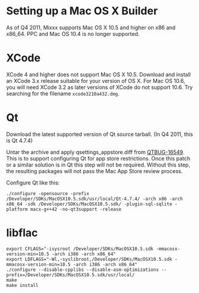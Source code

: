 # Setting up a Mac OS X Builder

As of Q4 2011, Mixxx supports Mac OS X 10.5 and higher on x86 and
x86\_64. PPC and Mac OS 10.4 is no longer supported.

# XCode

XCode 4 and higher does not support Mac OS X 10.5. Download and install
an XCode 3.x release suitable for your version of OS X. For Mac OS 10.6,
you will need XCode 3.2 as later versions of XCode do not support 10.6.
Try searching for the filename `xcode3210a432.dmg`.

# Qt

Download the latest supported version of Qt source tarball. (In Q4 2011,
this is Qt 4.7.4)

Untar the archive and apply qsettings\_appstore.diff from
[QTBUG-16549](https://bugreports.qt.nokia.com//browse/QTBUG-16549). This
is to support configuring Qt for app store restrictions. Once this patch
or a similar solution is in Qt this step will not be required. Without
this step, the resulting packages will not pass the Mac App Store review
process.

Configure Qt like this:

    ./configure -opensource -prefix /Developer/SDKs/MacOSX10.5.sdk/usr/local/Qt-4.7.4/ -arch x86 -arch x86_64 -sdk /Developer/SDKs/MacOSX10.5.sdk/ -plugin-sql-sqlite -platform macx-g++42 -no-qt3support -release

# libflac

    export CFLAGS="-isysroot /Developer/SDKs/MacOSX10.5.sdk -mmacosx-version-min=10.5 -arch i386 -arch x86_64"
    export LDFLAGS="-Wl,-syslibroot,/Developer/SDKs/MacOSX10.5.sdk -mmacosx-version-min=10.5 -arch i386 -arch x86_64"
    ./configure --disable-cpplibs --disable-asm-optimizations --prefix=/Developer/SDKs/MacOSX10.5.sdk/usr/local/
    make
    make install
